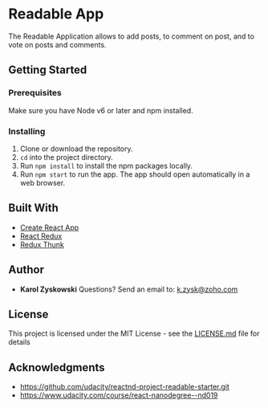 # Readable App

The Readable Application allows to add posts, to comment on post, and to vote on posts and comments.

## Getting Started

### Prerequisites

Make sure you have Node v6 or later and npm installed.

### Installing

1. Clone or download the repository.
2. `cd` into the project directory.
3. Run `npm install` to install the npm packages locally.
4. Run `npm start` to run the app. The app should open automatically in a web browser.

## Built With

* [Create React App](https://github.com/facebookincubator/create-react-app)
* [React Redux](https://github.com/reactjs/react-redux)
* [Redux Thunk](https://github.com/gaearon/redux-thunk)

## Author

* **Karol Zyskowski**
Questions? Send an email to: k.zysk@zoho.com

## License

This project is licensed under the MIT License - see the [LICENSE.md](LICENSE.md) file for details

## Acknowledgments

* https://github.com/udacity/reactnd-project-readable-starter.git
* https://www.udacity.com/course/react-nanodegree--nd019